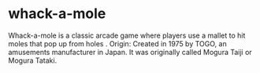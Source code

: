 # whack-a-mole
Whack-a-mole is a classic arcade game where players use a mallet to hit moles that pop up from holes .  Origin:  Created in 1975 by TOGO, an amusements manufacturer in Japan. It was originally called Mogura Taiji or Mogura Tataki.
